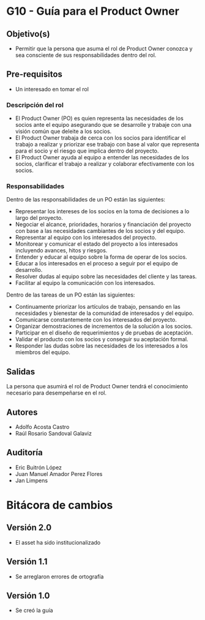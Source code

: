  # G10 - Guía para el Product Owner

## Objetivo(s)

- Permitir que la persona que asuma el rol de Product Owner conozca y sea consciente de sus responsabilidades dentro del rol.

## Pre-requisitos

- Un interesado en tomar el rol

### Descripción del rol

- El Product Owner (PO) es quien representa las necesidades de los socios ante el equipo asegurando que se desarrolle y trabaje con una visión común que deleite a los socios.
- El Product Owner trabaja de cerca con los socios para identificar el trabajo a realizar y priorizar ese trabajo con base al valor que representa para el socio y el riesgo que implica dentro del proyecto. 
- El Product Owner ayuda al equipo a entender las necesidades de los socios, clarificar el trabajo a realizar y colaborar efectivamente con los socios. 

### Responsabilidades

Dentro de las responsabilidades de un PO están las siguientes:

- Representar los intereses de los socios en la toma de decisiones a lo largo del proyecto.
- Negociar el alcance, prioridades, horarios y financiación del proyecto con base a las necesidades cambiantes de los socios y del equipo.
- Representar al equipo con los interesados del proyecto.
- Monitorear y comunicar el estado del proyecto a los interesados incluyendo avances, hitos y riesgos.
- Entender y educar al equipo sobre la forma de operar de los socios. 
- Educar a los interesados en el proceso a seguir por el equipo de desarrollo.
- Resolver dudas al equipo sobre las necesidades del cliente y las tareas.
- Facilitar al equipo la comunicación con los interesados.

Dentro de las tareas de un PO están las siguientes:

- Continuamente priorizar los artículos de trabajo, pensando en las necesidades y bienestar de la comunidad de interesados y del equipo.
- Comunicarse constantemente con los interesados del proyecto. 
- Organizar demostraciones de incrementos de la solución a los socios.
- Participar en el diseño de requerimientos y de pruebas de aceptación.
- Validar el producto con los socios y conseguir su aceptación formal.
- Responder las dudas sobre las necesidades de los interesados a los miembros del equipo.

## Salidas

La persona que asumirá el rol de Product Owner tendrá el conocimiento necesario para desempeñarse en el rol.

## Autores

- Adolfo Acosta Castro
- Raúl Rosario Sandoval Galaviz


## Auditoría

- Eric Buitrón López
- Juan Manuel Amador Perez Flores
- Jan Limpens 

# Bitácora de cambios
## Versión 2.0
  - El asset ha sido institucionalizado

## Versión 1.1 
  - Se arreglaron errores de ortografía

## Versión 1.0
  - Se creó la guía

  


